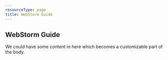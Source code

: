 ```yaml
---
resourceType: page
title: WebStorm Guide
---
```


## WebStorm Guide

We could have some content in here which becomes a customizable part of the body.
